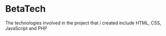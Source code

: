 # BetaTech
The technologies involved in the project that i created include HTML, CSS, JavaScript and PHP
